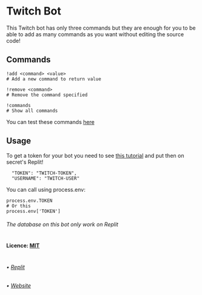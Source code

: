 # Twitch Bot
This Twitch bot has only three commands but they are enough for you to be able to add as many commands as you want without editing the source code!
## Commands
```
!add <command> <value>
# Add a new command to return value

!remove <command>
# Remove the command specified

!commands
# Show all commands
```
You can test these commands [here](https://www.twitch.tv/popout/gurizenit/chat)
## Usage
To get a token for your bot you need to see [this tutorial](https://dev.twitch.tv/docs/authentication) and put then on secret's Replit!
```
  "TOKEN": "TWITCH-TOKEN",
  "USERNAME": "TWITCH-USER"
```
You can call using process.env:
```
process.env.TOKEN
# Or this
process.env['TOKEN']
```
###### The database on this bot only work on Replit
#

#### Licence: [MIT](https://github.com/GuriZenit/twitch-bot/blob/master/LICENSE)
#
###### • [Replit](https://replit.com/repls)
###### • [Website](https://www.gurizenit.tk)
